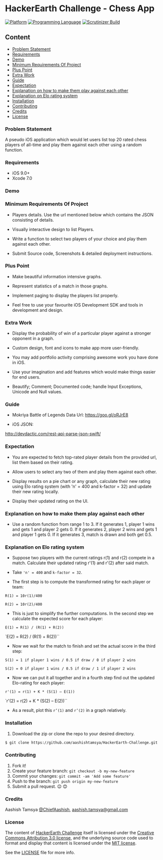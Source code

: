 # HackerEarth Challenge - Chess App

[![Platform](https://img.shields.io/badge/platform-ios-lightgrey.svg)]()
[![Programming Language](https://img.shields.io/badge/language-swift-orange.svg)]()
[![Scrutinizer Build](https://img.shields.io/scrutinizer/build/g/filp/whoops.svg?maxAge=2592000)]()

 


## Content

-	[Problem Statement](#problem-statement)
-	[Requirements](#requirements)
-	[Demo](#demo)
-	[Minimum Requirements Of Project](#minimum-requirements-of-project)
-	[Plus Point](#plus-point)
-	[Extra Work](#extra-work)
-	[Guide](#guide)
-	[Expectation](#expectation)
-	[Explanation on how to make them play against each other](#explanation-on-how-to-mak-them-play-against-each-other)
-	[Explanation on Elo rating system](#explanation-on-elo-rating-system)
-	[Installation](#installation)
-	[Contributing](#contributing)
-	[Credits](#credits)
-	[License](#license)


### Problem Statement

A pseudo iOS application which would let users list top 20 rated chess players of all-time and play them against each other using a random function.

### Requirements
* iOS 9.0+
* Xcode 7.0

### Demo

<!-- ![DEMO](https://github.com/aashishtamsya/ImagesAnimation/blob/master/Resources/DEMO/DEMO.gif) -->

### Minimum Requirements Of Project

*	Players details. Use the url mentioned below which contains the JSON consisting of details.
*	Visually interactive design to list Players.

*	Write a function to select two players of your choice and play them against each other.

*	Submit Source code, Screenshots & detailed deployment instructions.

### Plus Point

*	Make beautiful information intensive graphs.

*	Represent statistics of a match in those graphs.

*	Implement paging to display the players list properly.

*	Feel free to use your favourite iOS Development SDK and tools in development and design.

### Extra Work

*	Display the probability of win of a particular player against a stronger opponent in a graph.

*	Custom design, font and icons to make app more user-friendly.

*	You may add portfolio activity comprising awesome work you have done in iOS.

*	Use your imagination and add features which would make things easier for end users.

*	Beautify; Comment; Documented code; handle Input Exceptions, Unicode and Null values.

### Guide

*	Mokriya Battle of Legends Data Url: https://goo.gl/oRJrE8

*	iOS JSON:

http://devdactic.com/rest-api-parse-json-swift/


### Expectation

*	You are expected to fetch top-rated player details from the provided url, list them based on their rating.

*	Allow users to select any two of them and play them against each other.

*	Display results on a pie chart or any graph, calculate their new rating using Elo rating system (with 'n' = 400 and k-factor = 32) and update their new rating locally.

*	Display their updated rating on the UI.

### Explanation on how to make them play against each other

*	Use a random function from range 1 to 3. If it generates 1, player 1 wins and gets 1 and player 2 gets 0. If it generates 2, player 2 wins and gets 1 and player 1 gets 0. If it generates 3, match is drawn and both get 0.5.

### Explanation on Elo rating system

*	Suppose two players with the current ratings r(1) and r(2) compete in a match. Calculate their updated rating r'(1) and r'(2) after said match.

*	Take `'n' = 400` and `k-factor = 32`.

*	The first step is to compute the transformed rating for each player or team:

`R(1) = 10r(1)/400`

`R(2) = 10r(2)/400`

*	This is just to simplify the further computations. In the second step we calculate the expected score for each player:

`E(1) = R(1) / (R(1) + R(2))`

`E(2) = R(2) / (R(1) + R(2))``

*	Now we wait for the match to finish and set the actual score in the third step:

`S(1) = 1 if player 1 wins / 0.5 if draw / 0 if player 2 wins`

`S(2) = 0 if player 1 wins / 0.5 if draw / 1 if player 2 wins`

*	Now we can put it all together and in a fourth step find out the updated Elo-rating for each player:

`r'(1) = r(1) + K * (S(1) – E(1))`

`r'(2) = r(2) + K * (S(2) – E(2))``

*	As a result, plot this `r’(1)` and `r’(2)` in a graph relatively.


### Installation

1. Download the zip or clone the repo to your desired directory.

```sh
$ git clone https://github.com/aashishtamsya/HackerEarth-Challenge.git
```


### Contributing

1. Fork it!
2. Create your feature branch: `git checkout -b my-new-feature`
3. Commit your changes: `git commit -am 'Add some feature'`
4. Push to the branch: `git push origin my-new-feature`
5. Submit a pull request. 😉 😊

### Credits

Aashish Tamsya [@ChiefAashish](https://www.twitter.com/chiefaashish),
aashish.tamsya@gmail.com

### License

The content of [HackerEarth Challenge](https://github.com/aashishtamsya/HackerEarth-Challenge.git) itself is licensed under the [Creative Commons Attribution 3.0 license](https://creativecommons.org/licenses/by/3.0/us/deed.en_US), and the underlying source code used to format and display that content is licensed under the [MIT license](https://opensource.org/licenses/mit-license.php).

See the [LICENSE](LICENSE.md) file for more info.